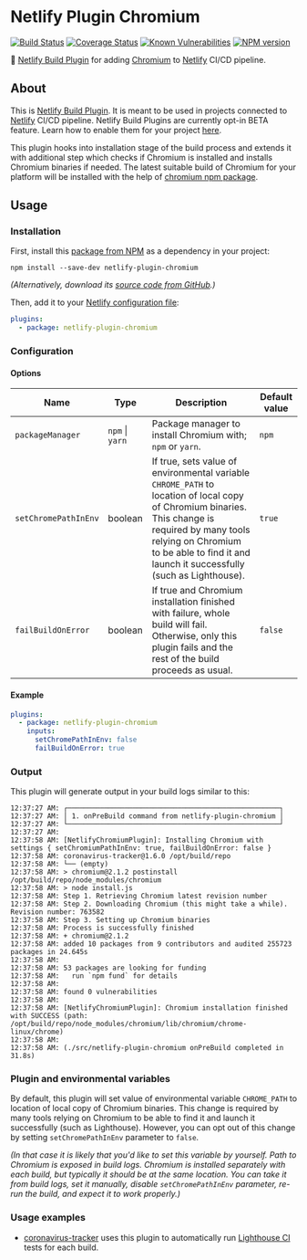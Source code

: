 # Netlify Plugin Chromium
[![Build Status](https://travis-ci.org/soofka/netlify-plugin-chromium.svg?branch=master)](https://travis-ci.org/soofka/netlify-plugin-chromium)
[![Coverage Status](https://coveralls.io/repos/soofka/netlify-plugin-chromium/badge.svg?branch=master)](https://coveralls.io/r/soofka/netlify-plugin-chromium?branch=master)
[![Known Vulnerabilities](https://snyk.io/test/github/soofka/netlify-plugin-chromium/badge.svg?branch=master)](https://snyk.io/test/github/soofka/netlify-plugin-chromium?branch=master)
[![NPM version](https://img.shields.io/npm/v/netlify-plugin-chromium.svg)](https://www.npmjs.com/package/netlify-plugin-chromium)

🤖 [Netlify Build Plugin](https://docs.netlify.com/configure-builds/build-plugins/) for adding [Chromium](https://github.com/dtolstyi/node-chromium) to [Netlify](https://www.netlify.com) CI/CD pipeline.

## About
This is [Netlify Build Plugin](https://docs.netlify.com/configure-builds/build-plugins/). It is meant to be used in projects connected to [Netlify](https://www.netlify.com) CI/CD pipeline. Netlify Build Plugins are currently opt-in BETA feature. Learn how to enable them for your project [here](https://docs.netlify.com/configure-builds/build-plugins/#enable-build-plugins-beta).

This plugin hooks into installation stage of the build process and extends it with additional step which checks if Chromium is installed and installs Chromium binaries if needed. The latest suitable build of Chromium for your platform will be installed with the help of [chromium npm package](https://www.npmjs.com/package/chromium).

## Usage
### Installation
First, install this [package from NPM](https://www.npmjs.com/package/chromium) as a dependency in your project:

```shell
npm install --save-dev netlify-plugin-chromium
```

*(Alternatively, download its [source code from GitHub](https://github.com/soofka/netlify-plugin-chromium).)*

Then, add it to your [Netlify configuration file](https://docs.netlify.com/configure-builds/file-based-configuration):

```yaml
plugins:
  - package: netlify-plugin-chromium
```

### Configuration
#### Options
| Name | Type | Description | Default value |
|-|-|-|-|
| `packageManager` | `npm` \| `yarn` | Package manager to install Chromium with; `npm` or `yarn`. | `npm` |
| `setChromePathInEnv` | boolean | If true, sets value of environmental variable `CHROME_PATH` to location of local copy of Chromium binaries. This change is required by many tools relying on Chromium to be able to find it and launch it successfully (such as Lighthouse). | `true` |
| `failBuildOnError` | boolean | If true and Chromium installation finished with failure, whole build will fail. Otherwise, only this plugin fails and the rest of the build proceeds as usual. | `false` |

#### Example
```yaml
plugins:
  - package: netlify-plugin-chromium
    inputs:
      setChromePathInEnv: false
      failBuildOnError: true
```

### Output
This plugin will generate output in your build logs similar to this:
```shell
12:37:27 AM: ┌────────────────────────────────────────────────────┐
12:37:27 AM: │ 1. onPreBuild command from netlify-plugin-chromium │
12:37:27 AM: └────────────────────────────────────────────────────┘
12:37:27 AM: ​
12:37:58 AM: [NetlifyChromiumPlugin]: Installing Chromium with settings { setChromiumPathInEnv: true, failBuildOnError: false }
12:37:58 AM: coronavirus-tracker@1.6.0 /opt/build/repo
12:37:58 AM: └── (empty)
12:37:58 AM: > chromium@2.1.2 postinstall /opt/build/repo/node_modules/chromium
12:37:58 AM: > node install.js
12:37:58 AM: Step 1. Retrieving Chromium latest revision number
12:37:58 AM: Step 2. Downloading Chromium (this might take a while). Revision number: 763582
12:37:58 AM: Step 3. Setting up Chromium binaries
12:37:58 AM: Process is successfully finished
12:37:58 AM: + chromium@2.1.2
12:37:58 AM: added 10 packages from 9 contributors and audited 255723 packages in 24.645s
12:37:58 AM:
12:37:58 AM: 53 packages are looking for funding
12:37:58 AM:   run `npm fund` for details
12:37:58 AM:
12:37:58 AM: found 0 vulnerabilities
12:37:58 AM:
12:37:58 AM: [NetlifyChromiumPlugin]: Chromium installation finished with SUCCESS (path: /opt/build/repo/node_modules/chromium/lib/chromium/chrome-linux/chrome)
12:37:58 AM: ​
12:37:58 AM: (./src/netlify-plugin-chromium onPreBuild completed in 31.8s)
```

### Plugin and environmental variables
By default, this plugin will set value of environmental variable `CHROME_PATH` to location of local copy of Chromium binaries. This change is required by many tools relying on Chromium to be able to find it and launch it successfully (such as Lighthouse). However, you can opt out of this change by setting `setChromePathInEnv` parameter to `false`.

*(In that case it is likely that you'd like to set this variable by yourself. Path to Chromium is exposed in build logs. Chromium is installed separately with each build, but typically it should be at the same location. You can take it from build logs, set it manually, disable `setChromePathInEnv` parameter, re-run the build, and expect it to work properly.)*

### Usage examples
- [coronavirus-tracker](https://github.com/soofka/coronavirus-tracker) uses this plugin to automatically run [Lighthouse CI](https://github.com/GoogleChrome/lighthouse-ci) tests for each build.
